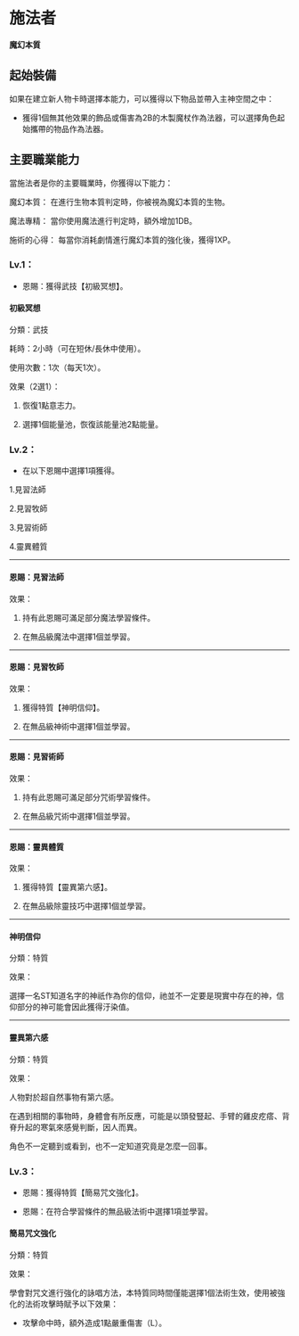# 施法者

**魔幻本質**

## 起始裝備

如果在建立新人物卡時選擇本能力，可以獲得以下物品並帶入主神空間之中：

* 獲得1個無其他效果的飾品或傷害為2B的木製魔杖作為法器，可以選擇角色起始攜帶的物品作為法器。

## 主要職業能力

當施法者是你的主要職業時，你獲得以下能力：

魔幻本質：
在進行生物本質判定時，你被視為魔幻本質的生物。

魔法專精：
當你使用魔法進行判定時，額外增加1DB。

施術的心得：
每當你消耗劇情進行魔幻本質的強化後，獲得1XP。

### Lv.1：

* 恩賜：獲得武技【初級冥想】。

#### 初級冥想

分類：武技

耗時：2小時（可在短休/長休中使用）。

使用次數：1次（每天1次）。

效果（2選1）：

1. 恢復1點意志力。

2. 選擇1個能量池，恢復該能量池2點能量。

### Lv.2：

* 在以下恩賜中選擇1項獲得。

1.見習法師

2.見習牧師

3.見習術師

4.靈異體質

---

#### 恩賜：見習法師

效果：

1. 持有此恩賜可滿足部分魔法學習條件。

2. 在無品級魔法中選擇1個並學習。

---

#### 恩賜：見習牧師

效果：

1. 獲得特質【神明信仰】。

2. 在無品級神術中選擇1個並學習。

---

#### 恩賜：見習術師

效果：

1. 持有此恩賜可滿足部分咒術學習條件。

2. 在無品級咒術中選擇1個並學習。

---

#### 恩賜：靈異體質

效果：

1. 獲得特質【靈異第六感】。

2. 在無品級除靈技巧中選擇1個並學習。

---

#### 神明信仰

分類：特質

效果：

選擇一名ST知道名字的神祇作為你的信仰，祂並不一定要是現實中存在的神，信仰部分的神可能會因此獲得汙染值。

---

#### 靈異第六感

分類：特質

效果：

人物對於超自然事物有第六感。

在遇到相關的事物時，身體會有所反應，可能是以頭發豎起、手臂的雞皮疙瘩、背脊升起的寒氣來感覺判斷，因人而異。

角色不一定聽到或看到，也不一定知道究竟是怎麼一回事。

### Lv.3：

* 恩賜：獲得特質【簡易咒文強化】。

* 恩賜：在符合學習條件的無品級法術中選擇1項並學習。

#### 簡易咒文強化

分類：特質

效果：

學會對咒文進行強化的詠唱方法，本特質同時間僅能選擇1個法術生效，使用被強化的法術攻擊時賦予以下效果：

* 攻擊命中時，額外造成1點嚴重傷害（L）。